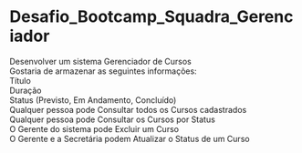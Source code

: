 # Desafio_Bootcamp_Squadra_Gerenciador

Desenvolver um sistema Gerenciador de Cursos  
Gostaria de armazenar as seguintes informações:  
Título  
Duração  
Status (Previsto, Em Andamento, Concluído)  
Qualquer pessoa pode Consultar todos os Cursos cadastrados  
Qualquer pessoa pode Consultar os Cursos por Status  
O Gerente do sistema pode Excluir um Curso  
O Gerente e a Secretária podem Atualizar o Status de um Curso  
